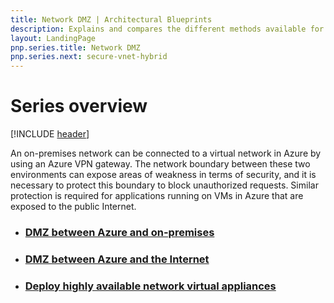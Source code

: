 ```yaml
---
title: Network DMZ | Architectural Blueprints
description: Explains and compares the different methods available for protecting applications and components running in Azure as part of a hybrid system from unauthorized intrusion.
layout: LandingPage
pnp.series.title: Network DMZ
pnp.series.next: secure-vnet-hybrid
---
```

<link href="/azure/architecture/_css/hubCards.css" type="text/css" rel="stylesheet" />

# Series overview
[!INCLUDE [header](../../_includes/header.md)]

An on-premises network can be connected to a virtual network in Azure by using an Azure VPN gateway. The network boundary between these two environments can expose areas of weakness in terms of security, and it is necessary to protect this boundary to block unauthorized requests. Similar protection is required for applications running on VMs in Azure that are exposed to the public Internet.

<ul class="cardsD panel x2">
    <li>
        <a href="./secure-vnet-hybrid.md">
            <div class="cardSize">
                <div class="cardPadding">
                    <div class="card">
                        <div class="cardImageOuter">
                            <div class="cardImage bgdAccent1 cardScaleImage" style="background-image: url('./images/secure-vnet-hybrid.svg');">
                            </div>
                        </div>
                        <div class="cardText">
                            <h3>DMZ between Azure and on-premises</h3>
                        </div>
                    </div>
                </div>
            </div>
        </a>
    </li>
    <li>
        <a href="./secure-vnet-dmz.md">
            <div class="cardSize">
                <div class="cardPadding">
                    <div class="card">
                        <div class="cardImageOuter">
                            <div class="cardImage bgdAccent1 cardScaleImage" style="background-image: url('./images/secure-vnet-dmz.svg');">
                            </div>
                        </div>
                        <div class="cardText">
                            <h3>DMZ between Azure and the Internet</h3>
                        </div>
                    </div>
                </div>
            </div>
        </a>
    </li>
    <li>
        <a href="./nva-ha.md">
            <div class="cardSize">
                <div class="cardPadding">
                    <div class="card">
                        <div class="cardImageOuter">
                            <div class="cardImage bgdAccent1 cardScaleImage" style="background-image: url('./images/nva-ha.svg');">
                            </div>
                        </div>
                        <div class="cardText">
                            <h3>Deploy highly available network virtual appliances</h3>
                        </div>
                    </div>
                </div>
            </div>
        </a>
    </li>
</ul>

